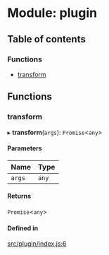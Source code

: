 # Module: plugin

## Table of contents

### Functions

- [transform](plugin.md#transform)

## Functions

### transform

▸ **transform**(`args`): `Promise`<`any`\>

#### Parameters

| Name | Type |
| :------ | :------ |
| `args` | `any` |

#### Returns

`Promise`<`any`\>

#### Defined in

[src/plugin/index.js:6](https://github.com/inokawa/react-native-react-bridge/blob/6cedde5/src/plugin/index.js#L6)
